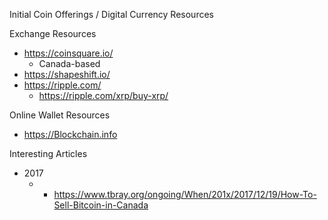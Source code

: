 
Initial Coin Offerings / Digital Currency Resources


Exchange Resources
* https://coinsquare.io/ 
  * Canada-based
* https://shapeshift.io/
* https://ripple.com/
  * https://ripple.com/xrp/buy-xrp/


Online Wallet Resources
* https://Blockchain.in­fo 



Interesting Articles
* 2017
  *   * https://www.tbray.org/ongoing/When/201x/2017/12/19/How-To-Sell-Bitcoin-in-Canada

